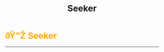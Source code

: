 ﻿---
lang: en-US
title: Seeker
prev:
next:
---

# <font color="#ffaa00">ðŸ”Ž <b>Seeker</b></font> <Badge text="Evil" type="tip" vertical="middle"/>
---


